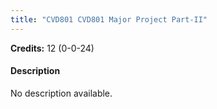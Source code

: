 ```yaml
---
title: "CVD801 CVD801 Major Project Part-II"
---
```

**Credits:** 12 (0-0-24)

#### Description
No description available.